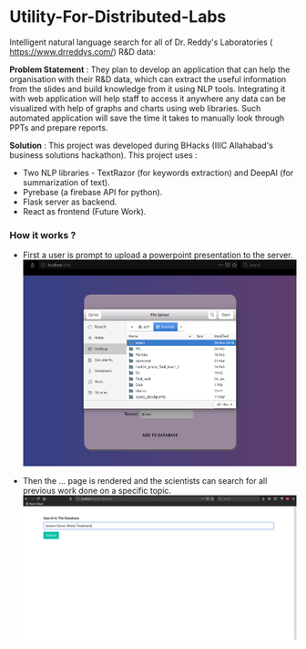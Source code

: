# Utility-For-Distributed-Labs

Intelligent natural language search for all of Dr. Reddy's Laboratories
(​https://www.drreddys.com/​)​ R&D data:​

**Problem Statement** : They​ ​plan to develop an application that
can help the organisation with their R&D data, which can extract the useful
information from the slides and build knowledge from it using NLP tools.
Integrating it with web application will help staff to access it anywhere any data
can be visualized with help of graphs and charts using web libraries. Such
automated application will save the time it takes to manually look through PPTs
and prepare reports.

**Solution** : This project was developed during BHacks (IIIC Allahabad's business solutions hackathon). 
This project uses :
  * Two NLP libraries - TextRazor (for keywords extraction) and DeepAI (for summarization of text).
  * Pyrebase (a firebase API for python).
  * Flask server as backend.
  * React as frontend (Future Work).
  
### How it works ?

* First a user is prompt to upload a powerpoint presentation to the server.
![Uploading a slide](https://github.com/arshjat/Utility-For-Distributed-Labs/blob/master/static/images/Screenshot%20from%202019-04-09%2020-33-02.png)

* Then the ... page is rendered and the scientists can search for all previous work done on a specific topic.
![Search page](https://github.com/arshjat/Utility-For-Distributed-Labs/blob/master/static/images/Screenshot%20from%202019-04-09%2020-33-55.png)
